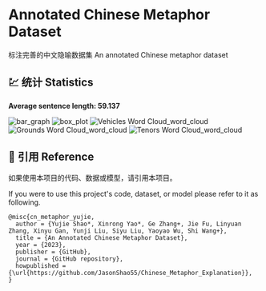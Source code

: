 
# Annotated Chinese Metaphor Dataset
标注完善的中文隐喻数据集
An annotated Chinese metaphor dataset

## 💹 统计 Statistics

**Average sentence length: 59.137**

![bar_graph](https://github.com/JasonShao55/Chinese_Metaphor_Explanation/assets/61415289/90855b57-e8fe-446c-90fb-c3922fc6b2cf)
![box_plot](https://github.com/JasonShao55/Chinese_Metaphor_Explanation/assets/61415289/735d3246-9f87-4ff2-99c5-e967e032f4ea)
![Vehicles Word Cloud_word_cloud](https://github.com/JasonShao55/Chinese_Metaphor_Explanation/assets/61415289/625be7bd-30c8-4661-b693-8fb3b44e376f)
![Grounds Word Cloud_word_cloud](https://github.com/JasonShao55/Chinese_Metaphor_Explanation/assets/61415289/f940ac97-f337-48d2-8531-b53f5d9fd8df)
![Tenors Word Cloud_word_cloud](https://github.com/JasonShao55/Chinese_Metaphor_Explanation/assets/61415289/464be73b-ed83-49c3-84dd-d9d8226569a9)


## 📌 引用  Reference

如果使用本项目的代码、数据或模型，请引用本项目。

If you were to use this project's code, dataset, or model please refer to it as following.

```
@misc{cn_metaphor_yujie,
  author = {Yujie Shao*, Xinrong Yao*, Ge Zhang+, Jie Fu, Linyuan Zhang, Xinyu Gan, Yunji Liu, Siyu Liu, Yaoyao Wu, Shi Wang+},
  title = {An Annotated Chinese Metaphor Dataset},
  year = {2023},
  publisher = {GitHub},
  journal = {GitHub repository},
  howpublished = {\url{https://github.com/JasonShao55/Chinese_Metaphor_Explanation}},
}
```

